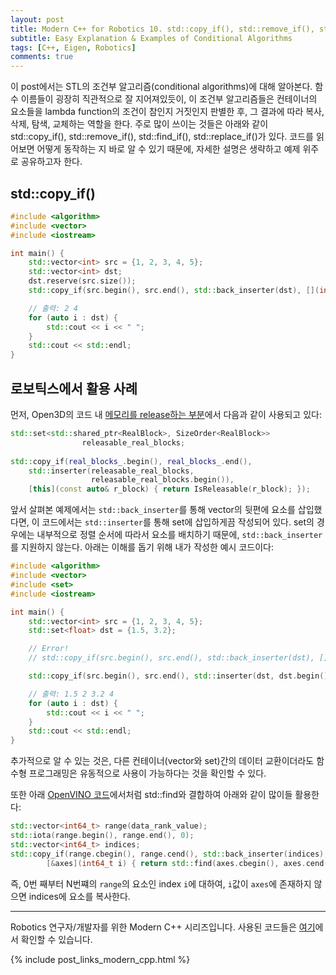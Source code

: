 ```yaml
---
layout: post
title: Modern C++ for Robotics 10. std::copy_if(), std::remove_if(), std::find_if(), std::replace_if() 쉬운 설명 & 예제
subtitle: Easy Explanation & Examples of Conditional Algorithms
tags: [C++, Eigen, Robotics]
comments: true
---
```


이 post에서는 STL의 조건부 알고리즘(conditional algorithms)에 대해 알아본다.
함수 이름들이 굉장히 직관적으로 잘 지어져있듯이, 이 조건부 알고리즘들은 컨테이너의 요소들을 lambda function의 조건이 참인지 거짓인지 판별한 후, 
그 결과에 따라 복사, 삭제, 탐색, 교체하는 역할을 한다.
주로 많이 쓰이는 것들은 아래와 같이 std::copy_if(), std::remove_if(), std::find_if(), std::replace_if()가 있다.
코드를 읽어보면 어떻게 동작하는 지 바로 알 수 있기 때문에, 자세한 설명은 생략하고 예제 위주로 공유하고자 한다. 

## std::copy_if()

```cpp
#include <algorithm>
#include <vector>
#include <iostream>

int main() {
    std::vector<int> src = {1, 2, 3, 4, 5};
    std::vector<int> dst;
    dst.reserve(src.size());
    std::copy_if(src.begin(), src.end(), std::back_inserter(dst), [](int x) { return x % 2 == 0; });

    // 출력: 2 4
    for (auto i : dst) {
        std::cout << i << " ";
    }
    std::cout << std::endl;
}
```

## 로보틱스에서 활용 사례

먼저, Open3D의 코드 내 [메모리를 release하는 부분](https://github.com/isl-org/Open3D/blob/008cfb7fb9831f84b6026617e9aa60ab814c701a/cpp/open3d/core/MemoryManagerCached.cpp#L236)에서 다음과 같이 사용되고 있다:

```cpp
std::set<std::shared_ptr<RealBlock>, SizeOrder<RealBlock>>
                releasable_real_blocks;
                
std::copy_if(real_blocks_.begin(), real_blocks_.end(),
    std::inserter(releasable_real_blocks,
                  releasable_real_blocks.begin()),
    [this](const auto& r_block) { return IsReleasable(r_block); });
```
앞서 살펴본 예제에서는 `std::back_inserter`를 통해 vector의 뒷편에 요소를 삽입했다면, 
이 코드에서는 `std::inserter`를 통해 set에 삽입하게끔 작성되어 있다. 
set의 경우에는 내부적으로 정렬 순서에 따라서 요소를 배치하기 때문에, `std::back_inserter `를 지원하지 않는다.
아래는 이해를 돕기 위해 내가 작성한 예시 코드이다:

```cpp
#include <algorithm>
#include <vector>
#include <set>
#include <iostream>

int main() {
    std::vector<int> src = {1, 2, 3, 4, 5};
    std::set<float> dst = {1.5, 3.2};

    // Error!
    // std::copy_if(src.begin(), src.end(), std::back_inserter(dst), [](int x) { return x % 2 == 0; });

    std::copy_if(src.begin(), src.end(), std::inserter(dst, dst.begin()), [](int x) { return x % 2 == 0; });

    // 출력: 1.5 2 3.2 4
    for (auto i : dst) {
        std::cout << i << " ";
    }
    std::cout << std::endl;
}
```

추가적으로 알 수 있는 것은, 다른 컨테이너(vector와 set)간의 데이터 교환이더라도 함수형 프로그래밍은 유동적으로 사용이 가능하다는 것을 확인할 수 있다.


또한 아래 [OpenVINO 코드](https://github.com/ethz-asl/openvino/blob/b4ad7a1755b4799f92ef042bacc719ec3c0c1cbd/inference-engine/src/vpu/common/src/ngraph/transformations/dynamic_to_static_shape_reduce.cpp#L61)에서처럼 std::find와 결합하여 아래와 같이 많이들 활용한다:

```cpp
std::vector<int64_t> range(data_rank_value);
std::iota(range.begin(), range.end(), 0);
std::vector<int64_t> indices;
std::copy_if(range.cbegin(), range.cend(), std::back_inserter(indices),
        [&axes](int64_t i) { return std::find(axes.cbegin(), axes.cend(), i) == axes.cend(); });

```

즉, 0번 째부터 N번쨰의 `range`의 요소인 index `i`에 대하여, `i`값이 `axes`에 존재하지 않으면 indices에 요소를 복사한다.


---

Robotics 연구자/개발자를 위한 Modern C++ 시리즈입니다.
사용된 코드들은 [여기](https://github.com/LimHyungTae/moderncpp_study)에서 확인할 수 있습니다.

{% include post_links_modern_cpp.html %}
